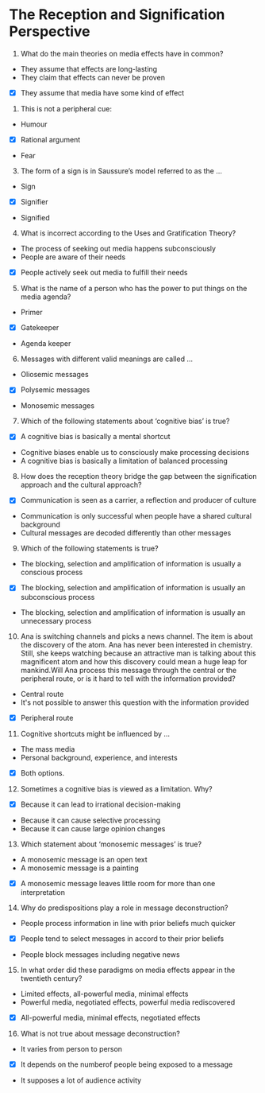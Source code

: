 # The Reception and Signification Perspective

1. What do the main theories on media effects have in common?


- They assume that effects are long-lasting
- They claim that effects can never be proven
- [x] They assume that media have some kind of effect

1. This is not a peripheral cue: 


- Humour
- [x] Rational argument
- Fear

3. The form of a sign is in Saussure’s model referred to as the …


- Sign
- [x] Signifier
- Signified

4. What is incorrect according to the Uses and Gratification Theory?


- The process of seeking out media happens subconsciously
- People are aware of their needs
- [x] People actively seek out media to fulfill their needs

5. What is the name of a person who has the power to put things on the media agenda?


- Primer
- [x] Gatekeeper
- Agenda keeper

6. Messages with different valid meanings are called ...


- Oliosemic messages
- [x] Polysemic messages
- Monosemic messages

7. Which of the following statements about ‘cognitive bias’ is true?


- [x] A cognitive bias is basically a mental shortcut
- Cognitive biases enable us to consciously make processing decisions
- A cognitive bias is basically a limitation of balanced processing

8. How does the reception theory bridge the gap between the signification approach and the cultural approach?


- [x] Communication is seen as a carrier, a reflection and producer of culture
- Communication is only successful when people have a shared cultural background
- Cultural messages are decoded differently than other messages

9. Which of the following statements is true?


- The blocking, selection and amplification of information is usually a conscious process
- [x] The blocking, selection and amplification of information is usually an subconscious process
- The blocking, selection and amplification of information is usually an unnecessary process

10. Ana is switching channels and picks a news channel. The item is about the discovery of the atom. Ana has never been interested in chemistry. Still, she keeps watching because an attractive man is talking about this magnificent atom and how this discovery could mean a huge leap for mankind.Will Ana process this message through the central or the peripheral route, or is it hard to tell with the information provided?


- Central route
- It's not possible to answer this question with the information provided
- [x] Peripheral route

11. Cognitive shortcuts might be influenced by …


- The mass media
- Personal background, experience, and interests
- [x] Both options.

12. Sometimes a cognitive bias is viewed as a limitation. Why?


- [x] Because it can lead to irrational decision-making
- Because it can cause selective processing
- Because it can cause large opinion changes

13. Which statement about ‘monosemic messages’ is true?


- A monosemic message is an open text
- A monosemic message is a painting
- [x] A monosemic message leaves little room for more than one interpretation

14. Why do predispositions play a role in message deconstruction?


- People process information in line with prior beliefs much quicker
- [x] People tend to select messages in accord to their prior beliefs
- People block messages including negative news

15. In what order did these paradigms on media effects appear in the twentieth century?


- Limited effects, all-powerful media, minimal effects
- Powerful media, negotiated effects, powerful media rediscovered
- [x] All-powerful media, minimal effects, negotiated effects

16. What is not true about message deconstruction?


- It varies from person to person
- [x] It depends on the numberof people being exposed to a message
- It supposes a lot of audience activity
